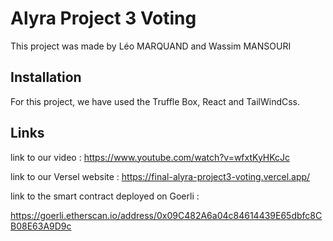 # Alyra Project 3 Voting

This project was made by Léo MARQUAND and Wassim MANSOURI 

## Installation

For this project, we have used the Truffle Box, React and TailWindCss.

## Links 

link to our video : https://www.youtube.com/watch?v=wfxtKyHKcJc

link to our Versel website : https://final-alyra-project3-voting.vercel.app/

link to the smart contract deployed on Goerli : 

https://goerli.etherscan.io/address/0x09C482A6a04c84614439E65dbfc8CB08E63A9D9c



